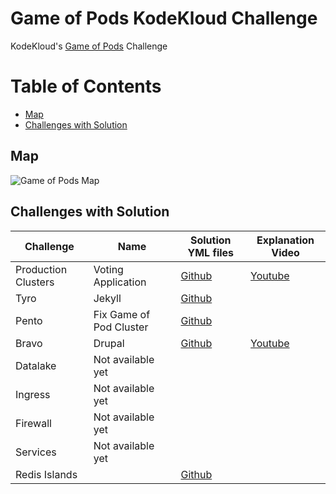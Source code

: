 # Game of Pods KodeKloud Challenge
KodeKloud's [Game of Pods](https://kodekloud.com/p/game-of-pods) Challenge

# Table of Contents
- [Map](#map)
- [Challenges with Solution](#challenges-with-solution)

## Map
![Game of Pods Map](/map.png)

## Challenges with Solution
Challenge | Name | Solution YML files | Explanation Video |
--------- | ---- | ------------------ | ----------------- |
Production Clusters | Voting Application |[Github](./solutions/voting-application) | [Youtube](https://www.youtube.com/watch?v=yuB_yJIVkSc)|
Tyro | Jekyll | [Github](./solutions/tyro) | |
Pento | Fix Game of Pod Cluster | [Github](./solutions/pento) | |
Bravo | Drupal | [Github](./solutions/drupal) | [Youtube](https://www.youtube.com/watch?v=YqrIQUebpg8)|
Datalake | Not available yet | | |
Ingress | Not available yet | | |
Firewall | Not available yet | | |
Services | Not available yet | | |
Redis Islands | | [Github](./solutions/redis-islands) | |

